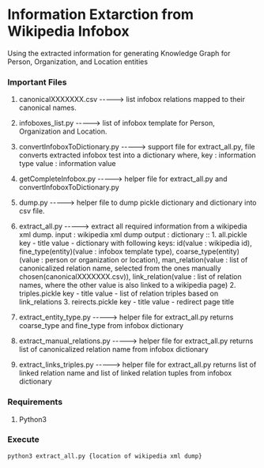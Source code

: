 # Information Extarction from Wikipedia Infobox
Using the extracted information for generating Knowledge Graph for Person, Organization, and Location entities

### Important Files

1. canonicalXXXXXXX.csv ----->  list infobox relations mapped to their canonical names.

2. infoboxes_list.py -----> list of infobox template for Person, Organization and Location.

3. convertInfoboxToDictionary.py -----> support file for extract_all.py, file converts extracted infobox test into a dictionary where, 									key : information type
									value : information value

4. getCompleteInfobox.py -----> helper file for extract_all.py and convertInfoboxToDictionary.py

5. dump.py -----> helper file to dump pickle dictionary and dictionary into csv file.

6. extract_all.py -----> extract all required information from a wikipedia xml dump.
	input : wikipedia xml dump
	output : dictionary :: 
		1. all.pickle
			key - title
			value - dictionary with following keys: id(value : wikipedia id), fine_type(entity)(value : infobox template type), coarse_type(entity)(value : person or organization or location), man_relation(value : list of canonicalized relation name, selected from the ones manually chosen(canonicalXXXXXXX.csv)), link_relation(value : list of relation names, where the other value is also linked to a wikipedia page) 
		2. triples.pickle
			key - title
			value - list of relation triples based on link_relations
		3. reirects.pickle
			key - title
			value - redirect page title

5. extract_entity_type.py -----> helper file for extract_all.py
								returns coarse_type and fine_type from infobox dictionary

6. extract_manual_relations.py -----> helper file for extract_all.py
								returns list of canonicalized relation name from infobox dictionary

7. extract_links_triples.py -----> helper file for extract_all.py
								returns list of linked relation name and list of linked relation tuples from infobox dictionary

### Requirements
1. Python3

### Execute

```
python3 extract_all.py {location of wikipedia xml dump}
```
